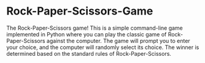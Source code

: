# Rock-Paper-Scissors-Game
The Rock-Paper-Scissors game! This is a simple command-line game implemented in Python where you can play the classic game of Rock-Paper-Scissors against the computer. The game will prompt you to enter your choice, and the computer will randomly select its choice. The winner is determined based on the standard rules of Rock-Paper-Scissors.
